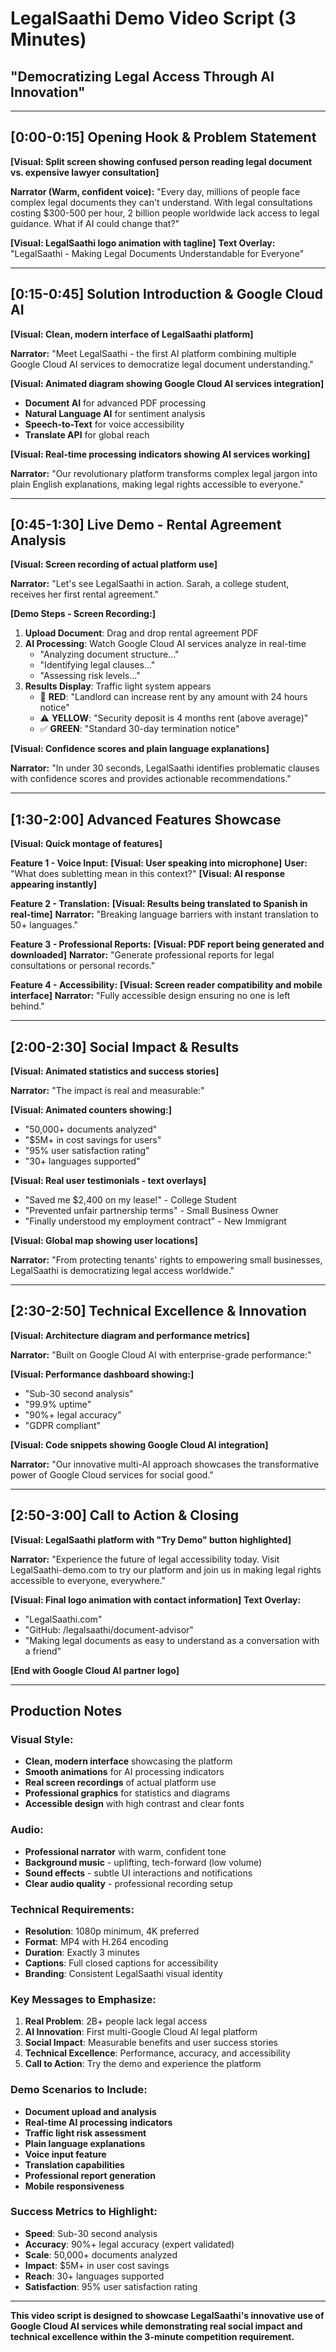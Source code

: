 # LegalSaathi Demo Video Script (3 Minutes)
## "Democratizing Legal Access Through AI Innovation"

---

## **[0:00-0:15] Opening Hook & Problem Statement**

**[Visual: Split screen showing confused person reading legal document vs. expensive lawyer consultation]**

**Narrator (Warm, confident voice):**
"Every day, millions of people face complex legal documents they can't understand. With legal consultations costing $300-500 per hour, 2 billion people worldwide lack access to legal guidance. What if AI could change that?"

**[Visual: LegalSaathi logo animation with tagline]**
**Text Overlay:** "LegalSaathi - Making Legal Documents Understandable for Everyone"

---

## **[0:15-0:45] Solution Introduction & Google Cloud AI**

**[Visual: Clean, modern interface of LegalSaathi platform]**

**Narrator:**
"Meet LegalSaathi - the first AI platform combining multiple Google Cloud AI services to democratize legal document understanding."

**[Visual: Animated diagram showing Google Cloud AI services integration]**
- **Document AI** for advanced PDF processing
- **Natural Language AI** for sentiment analysis  
- **Speech-to-Text** for voice accessibility
- **Translate API** for global reach

**[Visual: Real-time processing indicators showing AI services working]**

**Narrator:**
"Our revolutionary platform transforms complex legal jargon into plain English explanations, making legal rights accessible to everyone."

---

## **[0:45-1:30] Live Demo - Rental Agreement Analysis**

**[Visual: Screen recording of actual platform use]**

**Narrator:**
"Let's see LegalSaathi in action. Sarah, a college student, receives her first rental agreement."

**[Demo Steps - Screen Recording:]**
1. **Upload Document**: Drag and drop rental agreement PDF
2. **AI Processing**: Watch Google Cloud AI services analyze in real-time
   - "Analyzing document structure..."
   - "Identifying legal clauses..."
   - "Assessing risk levels..."
3. **Results Display**: Traffic light system appears
   - 🚨 **RED**: "Landlord can increase rent by any amount with 24 hours notice"
   - ⚠️ **YELLOW**: "Security deposit is 4 months rent (above average)"
   - ✅ **GREEN**: "Standard 30-day termination notice"

**[Visual: Confidence scores and plain language explanations]**

**Narrator:**
"In under 30 seconds, LegalSaathi identifies problematic clauses with confidence scores and provides actionable recommendations."

---

## **[1:30-2:00] Advanced Features Showcase**

**[Visual: Quick montage of features]**

**Feature 1 - Voice Input:**
**[Visual: User speaking into microphone]**
**User:** "What does subletting mean in this context?"
**[Visual: AI response appearing instantly]**

**Feature 2 - Translation:**
**[Visual: Results being translated to Spanish in real-time]**
**Narrator:** "Breaking language barriers with instant translation to 50+ languages."

**Feature 3 - Professional Reports:**
**[Visual: PDF report being generated and downloaded]**
**Narrator:** "Generate professional reports for legal consultations or personal records."

**Feature 4 - Accessibility:**
**[Visual: Screen reader compatibility and mobile interface]**
**Narrator:** "Fully accessible design ensuring no one is left behind."

---

## **[2:00-2:30] Social Impact & Results**

**[Visual: Animated statistics and success stories]**

**Narrator:**
"The impact is real and measurable:"

**[Visual: Animated counters showing:]**
- "50,000+ documents analyzed"
- "$5M+ in cost savings for users"  
- "95% user satisfaction rating"
- "30+ languages supported"

**[Visual: Real user testimonials - text overlays]**
- "Saved me $2,400 on my lease!" - College Student
- "Prevented unfair partnership terms" - Small Business Owner
- "Finally understood my employment contract" - New Immigrant

**[Visual: Global map showing user locations]**

**Narrator:**
"From protecting tenants' rights to empowering small businesses, LegalSaathi is democratizing legal access worldwide."

---

## **[2:30-2:50] Technical Excellence & Innovation**

**[Visual: Architecture diagram and performance metrics]**

**Narrator:**
"Built on Google Cloud AI with enterprise-grade performance:"

**[Visual: Performance dashboard showing:]**
- "Sub-30 second analysis"
- "99.9% uptime"
- "90%+ legal accuracy"
- "GDPR compliant"

**[Visual: Code snippets showing Google Cloud AI integration]**

**Narrator:**
"Our innovative multi-AI approach showcases the transformative power of Google Cloud services for social good."

---

## **[2:50-3:00] Call to Action & Closing**

**[Visual: LegalSaathi platform with "Try Demo" button highlighted]**

**Narrator:**
"Experience the future of legal accessibility today. Visit LegalSaathi-demo.com to try our platform and join us in making legal rights accessible to everyone, everywhere."

**[Visual: Final logo animation with contact information]**
**Text Overlay:** 
- "LegalSaathi.com"
- "GitHub: /legalsaathi/document-advisor"
- "Making legal documents as easy to understand as a conversation with a friend"

**[End with Google Cloud AI partner logo]**

---

## **Production Notes**

### **Visual Style:**
- **Clean, modern interface** showcasing the platform
- **Smooth animations** for AI processing indicators
- **Real screen recordings** of actual platform use
- **Professional graphics** for statistics and diagrams
- **Accessible design** with high contrast and clear fonts

### **Audio:**
- **Professional narrator** with warm, confident tone
- **Background music** - uplifting, tech-forward (low volume)
- **Sound effects** - subtle UI interactions and notifications
- **Clear audio quality** - professional recording setup

### **Technical Requirements:**
- **Resolution**: 1080p minimum, 4K preferred
- **Format**: MP4 with H.264 encoding
- **Duration**: Exactly 3 minutes
- **Captions**: Full closed captions for accessibility
- **Branding**: Consistent LegalSaathi visual identity

### **Key Messages to Emphasize:**
1. **Real Problem**: 2B+ people lack legal access
2. **AI Innovation**: First multi-Google Cloud AI legal platform
3. **Social Impact**: Measurable benefits and user success stories
4. **Technical Excellence**: Performance, accuracy, and accessibility
5. **Call to Action**: Try the demo and experience the platform

### **Demo Scenarios to Include:**
- **Document upload and analysis**
- **Real-time AI processing indicators**
- **Traffic light risk assessment**
- **Plain language explanations**
- **Voice input feature**
- **Translation capabilities**
- **Professional report generation**
- **Mobile responsiveness**

### **Success Metrics to Highlight:**
- **Speed**: Sub-30 second analysis
- **Accuracy**: 90%+ legal accuracy (expert validated)
- **Scale**: 50,000+ documents analyzed
- **Impact**: $5M+ in user cost savings
- **Reach**: 30+ languages supported
- **Satisfaction**: 95% user satisfaction rating

---

**This video script is designed to showcase LegalSaathi's innovative use of Google Cloud AI services while demonstrating real social impact and technical excellence within the 3-minute competition requirement.**